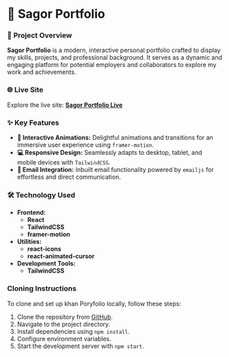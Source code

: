 # 🚀 **Sagor Portfolio**

### 📜 **Project Overview**

**Sagor Portfolio** is a modern, interactive personal portfolio crafted to display my skills, projects, and professional background. It serves as a dynamic and engaging platform for potential employers and collaborators to explore my work and achievements.

### 🌐 **Live Site**

Explore the live site: [**Sagor Portfolio Live**](https://sagor-portfolio-two.vercel.app/)

### ✨ **Key Features**

- **🎨 Interactive Animations:** Delightful animations and transitions for an immersive user experience using `framer-motion`.
- **💻 Responsive Design:** Seamlessly adapts to desktop, tablet, and mobile devices with  `TailwindCSS`.
- **📧 Email Integration:** Inbuilt email functionality powered by `emailjs` for effortless and direct communication.

### 🛠️ **Technology Used**

- **Frontend:** 
  - **React**
  - **TailwindCSS**
  - **framer-motion**
- **Utilities:** 
  - **react-icons**
  - **react-animated-cursor**
- **Development Tools:** 
  - **TailwindCSS**

### Cloning Instructions

To clone and set up khan Poryfolio locally, follow these steps:

1. Clone the repository from [GitHub](https://github.com/saagor16/sagorPortfolio).
2. Navigate to the project directory.
3. Install dependencies using `npm install`.
4. Configure environment variables.
5. Start the development server with `npm start`.


